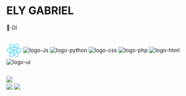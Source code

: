 # ELY GABRIEL
 👋 OI

<div style="display: inline_block"><br>
 <img align="center" alt="logo-react" height="40" width="40" src="https://raw.githubusercontent.com/devicons/devicon/master/icons/react/react-original.svg" />
 <img align="center" alt="logo-Js" height="30" width="40" src="https://cdn.jsdelivr.net/gh/devicons/devicon/icons/javascript/javascript-plain.svg"/>
 <img align="center" alt="logo-python" height="50" width="50" src="https://cdn.jsdelivr.net/gh/devicons/devicon/icons/python/python-original-wordmark.svg" />
 <img align="center" alt="logo-css" height="50" width="50" src="https://cdn.jsdelivr.net/gh/devicons/devicon/icons/css3/css3-original-wordmark.svg" />
 <img align="center" alt="logo-php" height="50"width="60" src="https://cdn.jsdelivr.net/gh/devicons/devicon/icons/php/php-original.svg" />
 <img align="center" alt="logo-html" height="40" width="50" src="https://cdn.jsdelivr.net/gh/devicons/devicon/icons/html5/html5-plain-wordmark.svg"/>
 <img align="center" alt="logo-ui" height="40" width="40" src="https://cdn.jsdelivr.net/gh/devicons/devicon/icons/materialui/materialui-original.svg" />        
</div>

##

<div>
 <a href="https://beacons.ai/ely182">
 <img height="180em" src="https://github-readme-stats.vercel.app/api/top-langs/?username=ely182&layout=compact&langs_count=16&theme=dracula"/>
</div>
<div>
<a href="https://www.instagram.com/ely_ribeiro12/" target="_blank"><img src="https://img.shields.io/badge/-Instagram-%23E4405F?style=for-the-badge&logo=instagram&logoColor=white" target="_blank"></a>
<a href="https://www.linkedin.com/in/ely-gabriel-a8a322b3/" target="_blank"><img src="https://img.shields.io/badge/-LinkedIn-%230077B5?style=for-the-badge&logo=linkedin&logoColor=white" target="_blank"></a> 

</div>
